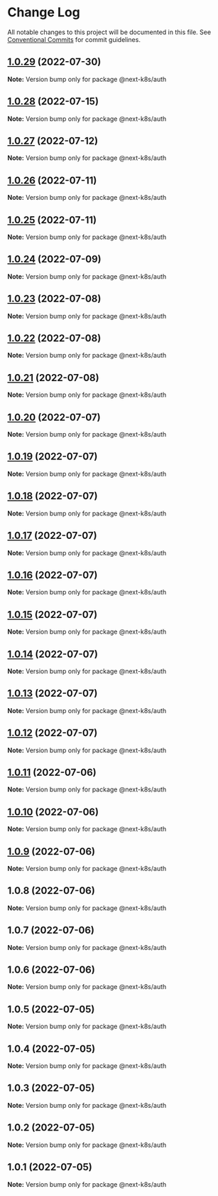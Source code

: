 # Change Log

All notable changes to this project will be documented in this file.
See [Conventional Commits](https://conventionalcommits.org) for commit guidelines.

## [1.0.29](https://github.com/mathiscode/next-k8s/compare/@next-k8s/auth@1.0.28...@next-k8s/auth@1.0.29) (2022-07-30)

**Note:** Version bump only for package @next-k8s/auth





## [1.0.28](https://github.com/mathiscode/next-k8s/compare/@next-k8s/auth@1.0.27...@next-k8s/auth@1.0.28) (2022-07-15)

**Note:** Version bump only for package @next-k8s/auth





## [1.0.27](https://github.com/mathiscode/next-k8s/compare/@next-k8s/auth@1.0.26...@next-k8s/auth@1.0.27) (2022-07-12)

**Note:** Version bump only for package @next-k8s/auth





## [1.0.26](https://github.com/mathiscode/next-k8s/compare/@next-k8s/auth@1.0.25...@next-k8s/auth@1.0.26) (2022-07-11)

**Note:** Version bump only for package @next-k8s/auth





## [1.0.25](https://github.com/mathiscode/next-k8s/compare/@next-k8s/auth@1.0.24...@next-k8s/auth@1.0.25) (2022-07-11)

**Note:** Version bump only for package @next-k8s/auth





## [1.0.24](https://github.com/mathiscode/next-k8s/compare/@next-k8s/auth@1.0.23...@next-k8s/auth@1.0.24) (2022-07-09)

**Note:** Version bump only for package @next-k8s/auth





## [1.0.23](https://github.com/mathiscode/next-k8s/compare/@next-k8s/auth@1.0.22...@next-k8s/auth@1.0.23) (2022-07-08)

**Note:** Version bump only for package @next-k8s/auth





## [1.0.22](https://github.com/mathiscode/next-k8s/compare/@next-k8s/auth@1.0.21...@next-k8s/auth@1.0.22) (2022-07-08)

**Note:** Version bump only for package @next-k8s/auth





## [1.0.21](https://github.com/mathiscode/next-k8s-boilerplate/compare/@next-k8s/auth@1.0.20...@next-k8s/auth@1.0.21) (2022-07-08)

**Note:** Version bump only for package @next-k8s/auth





## [1.0.20](https://github.com/mathiscode/next-k8s-boilerplate/compare/@next-k8s/auth@1.0.19...@next-k8s/auth@1.0.20) (2022-07-07)

**Note:** Version bump only for package @next-k8s/auth





## [1.0.19](https://github.com/mathiscode/next-k8s-boilerplate/compare/@next-k8s/auth@1.0.18...@next-k8s/auth@1.0.19) (2022-07-07)

**Note:** Version bump only for package @next-k8s/auth





## [1.0.18](https://github.com/mathiscode/next-k8s-boilerplate/compare/@next-k8s/auth@1.0.17...@next-k8s/auth@1.0.18) (2022-07-07)

**Note:** Version bump only for package @next-k8s/auth





## [1.0.17](https://github.com/mathiscode/next-k8s-boilerplate/compare/@next-k8s/auth@1.0.16...@next-k8s/auth@1.0.17) (2022-07-07)

**Note:** Version bump only for package @next-k8s/auth





## [1.0.16](https://github.com/mathiscode/next-k8s-boilerplate/compare/@next-k8s/auth@1.0.15...@next-k8s/auth@1.0.16) (2022-07-07)

**Note:** Version bump only for package @next-k8s/auth





## [1.0.15](https://github.com/mathiscode/next-k8s-boilerplate/compare/@next-k8s/auth@1.0.14...@next-k8s/auth@1.0.15) (2022-07-07)

**Note:** Version bump only for package @next-k8s/auth





## [1.0.14](https://github.com/mathiscode/next-k8s-boilerplate/compare/@next-k8s/auth@1.0.13...@next-k8s/auth@1.0.14) (2022-07-07)

**Note:** Version bump only for package @next-k8s/auth





## [1.0.13](https://github.com/mathiscode/next-k8s-boilerplate/compare/@next-k8s/auth@1.0.12...@next-k8s/auth@1.0.13) (2022-07-07)

**Note:** Version bump only for package @next-k8s/auth





## [1.0.12](https://github.com/mathiscode/next-k8s-boilerplate/compare/@next-k8s/auth@1.0.11...@next-k8s/auth@1.0.12) (2022-07-07)

**Note:** Version bump only for package @next-k8s/auth





## [1.0.11](https://github.com/mathiscode/next-k8s-boilerplate/compare/@next-k8s/auth@1.0.10...@next-k8s/auth@1.0.11) (2022-07-06)

**Note:** Version bump only for package @next-k8s/auth





## [1.0.10](https://github.com/mathiscode/next-k8s-boilerplate/compare/@next-k8s/auth@1.0.9...@next-k8s/auth@1.0.10) (2022-07-06)

**Note:** Version bump only for package @next-k8s/auth





## [1.0.9](https://github.com/mathiscode/next-k8s-boilerplate/compare/@next-k8s/auth@1.0.8...@next-k8s/auth@1.0.9) (2022-07-06)

**Note:** Version bump only for package @next-k8s/auth





## 1.0.8 (2022-07-06)

**Note:** Version bump only for package @next-k8s/auth





## 1.0.7 (2022-07-06)

**Note:** Version bump only for package @next-k8s/auth





## 1.0.6 (2022-07-06)

**Note:** Version bump only for package @next-k8s/auth





## 1.0.5 (2022-07-05)

**Note:** Version bump only for package @next-k8s/auth





## 1.0.4 (2022-07-05)

**Note:** Version bump only for package @next-k8s/auth





## 1.0.3 (2022-07-05)

**Note:** Version bump only for package @next-k8s/auth





## 1.0.2 (2022-07-05)

**Note:** Version bump only for package @next-k8s/auth





## 1.0.1 (2022-07-05)

**Note:** Version bump only for package @next-k8s/auth
